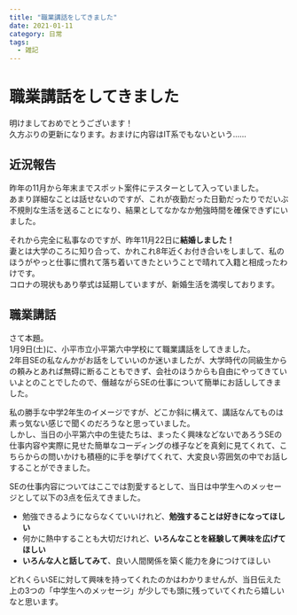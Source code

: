 ```yaml
---
title: "職業講話をしてきました"
date: 2021-01-11
category: 日常
tags:
  - 雑記
---
```


# 職業講話をしてきました

明けましておめでとうございます！  
久方ぶりの更新になります。おまけに内容はIT系でもないという……  

## 近況報告

昨年の11月から年末までスポット案件にテスターとして入っていました。  
あまり詳細なことは話せないのですが、これが夜勤だった日勤だったりでだいぶ不規則な生活を送ることになり、結果としてなかなか勉強時間を確保できずにいました。  

それから完全に私事なのですが、昨年11月22日に**結婚しました！**  
妻とは大学のころに知り合って、かれこれ8年近くお付き合いをしまして、私のほうがやっと仕事に慣れて落ち着いてきたということで晴れて入籍と相成ったわけです。  
コロナの現状もあり挙式は延期していますが、新婚生活を満喫しております。  

## 職業講話

さて本題。  
1月9日(土)に、小平市立小平第六中学校にて職業講話をしてきました。  
2年目SEの私なんかがお話をしていいのか迷いましたが、大学時代の同級生からの頼みとあれば無碍に断ることもできず、会社のほうからも自由にやってきていいよとのことでしたので、僭越ながらSEの仕事について簡単にお話ししてきました。  

私の勝手な中学2年生のイメージですが、どこか斜に構えて、講話なんてものは素っ気ない感じで聞くのだろうなと思っていました。  
しかし、当日の小平第六中の生徒たちは、まったく興味などないであろうSEの仕事内容や実際に見せた簡単なコーディングの様子などを真剣に見てくれて、こちらからの問いかけも積極的に手を挙げてくれて、大変良い雰囲気の中でお話しすることができました。  

SEの仕事内容についてはここでは割愛するとして、当日は中学生へのメッセージとして以下の3点を伝えてきました。  

 - 勉強できるようにならなくていいけれど、**勉強することは好きになってほしい**
 - 何かに熱中することも大切だけれど、**いろんなことを経験して興味を広げてほしい**
 - **いろんな人と話してみて**、良い人間関係を築く能力を身につけてほしい

どれくらいSEに対して興味を持ってくれたのかはわかりませんが、当日伝えた上の3つの「中学生へのメッセージ」が少しでも頭に残っていてくれたら嬉しいなと思います。  
